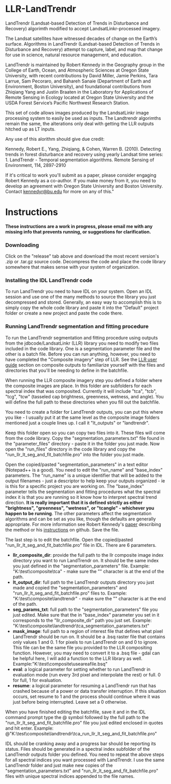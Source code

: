 # LLR-LandTrendr
LandTrendr (Landsat-based Detection of Trends in Disturbance and Recovery) algorimth modified to accept LandsatLinkr-processed imagery.

The Landsat satellites have witnessed decades of change on the Earth’s surface. Algorithms in LandTrendr (Landsat-based Detection of Trends in Disturbance and Recovery) attempt to capture, label, and map that change for use in science, natural resource management, and education.

LandTrendr is maintained by Robert Kennedy in the Geography group in the College of Earth, Ocean, and Atmospheric Sciences at Oregon State University, with recent contributions by David Miller, Jamie Perkins, Tara Larrue, Sam Pecoraro, and Bahareh Sanaie (Department of Earth and Environment, Boston University), and foundational contributions from Zhiqiang Yang and Justin Braaten in the Laboratory for Applications of Remote Sensing in Ecology located at Oregon State University and the USDA Forest Service’s Pacific Northwest Research Station.

This set of code allows images produced by the LandsatLinkr image processing system to easily be used as inputs. The Landtrendr algorimths remain the same, the alterations only deal with getting the LLR outputs hitched up as LT inputs.


Any use of this alorithm should give due credit:

Kennedy, Robert E., Yang, Zhiqiang, & Cohen, Warren B. (2010). Detecting trends in forest disturbance and recovery using yearly Landsat time series: 1. LandTrendr - Temporal segmentation algorithms. Remote Sensing of Environment, 114, 2897-2910

If it's critical to work you'll submit as a paper, please consider engaging Robert Kennedy as a co-author. If you make money from it, you need to develop an agreement with Oregon State University and Boston University.
Contact kennedyr@bu.edu for more on any of this."

# Instructions

**These instructions are a work in progress, please email me with any missing info that prevents running, or suggestions for clarification.**

### Downloading

Click on the "release" tab above and download the most recent version's .zip or .tar.gz source code. Decompress the code and place the code library somewhere that makes sense with your system of organization.

### Installing the IDL LandTrendr code

To run LandTrendr you need to have IDL on your system. Open an IDL session and use one of the many methods to source the library you just decompressed and stored. Generally, an easy way to accomplish this is to simply copy the whole code library and paste it into the "Default" project folder or create a new project and paste the code there.

### Running LandTrendr segmentation and fitting procedure

To run the LandTrendr segmentation and fitting procedure using outputs from the jdbcode/LandsatLinkr (LLR) library you need to modify two files included in the code library. One is a segmentation parameter file and the other is a batch file. Before you can run anything, however, you need to have completed the "Composite imagery" step of LLR. See the [LLR user guide](http://landsatlinkr.jdbcode.com/guide.html#composite_outputs) section on composite outputs to familiarize yourself with the files and directories that you'll be needing to define in the batchfile.

When running the LLR composite imagery step you defined a folder where the composite images are place. In this folder are subfolders for each spectral index that was composited. Currently it will include "tca", "tcb", "tcg", "tcw" (tasseled cap brightness, greenness, wetness, and angle). You will define the full path to these directories when you fill out the batchfile.

You need to create a folder for LandTrendr outputs, you can put this where you like - I usually put it at the same level as the composite image folders mentioned just a couple lines up. I call it "lt_outputs" or "landtrendr".

Keep this folder open so you can copy two files into it. These files will come from the code library. Copy the "segmentation_parameters.txt" file found in the "parameter_files" directory - paste it in the folder you just made. Now open the "run_files" directory in the code library and copy the "run_llr_lt_seg_and_fit_batchfile.pro" into the folder you just made.

Open the copied/pasted "segmentation_parameters" in a text editor (Notepad++ is a good). You need to edit the "run_name" and "base_index" parameters. The "run_name" is a unique identifier that will be added to the output filenames - just a descriptor to help keep your outputs organized - ie is this for a specific project you are working on. The "base_index" parameter tells the segmentation and fitting procedures what the spectral index it is that you are running so it know how to interpret spectral trend direction. **It is really important that it is defined strictly as either "brightness", "greenness", "wetness", or "tcangle" - whichever you happen to be running**. The other parameters affect the segmentation algorithms and can be set as you like, though the defaults are generally appropriate. For more information see Robert Kennedy's [paper](http://landtrendr.forestry.oregonstate.edu/sites/default/files/Kennedy_etal2010.pdf) describing the method or his [instructions](https://github.com/KennedyResearch/LandTrendr-2012/blob/master/docs/LandTrendr%20Users%20Guide.docx) on github. Save the file.

The last step is to edit the batchfile. Open the copied/pasted "run_llr_lt_seg_and_fit_batchfile.pro" file in IDL. There are 6 parameters.

*   **llr_composite_dir**: provide the full path to the llr composite image index directory you want to run LandTrendr on. It should be the same index you just defined in the "segmentation_parameters" file. Example: "K:\test\composite\tca\" - make sure the "\" character is at the end of the path.
*   **lt_output_dir**: full path to the LandTrendr outputs directory you just made and copied the "segmentation_parameters" and "run_llr_lt_seg_and_fit_batchfile.pro" files to. Example: "K:\test\composite\landtrendr\" - make sure the "\" character is at the end of the path.
*   **seg_params_txt**: full path to the "segmentation_parameters" file you just edited. Make sure that the in "base_index" parameter you set in it corresponds to the "llr_composite_dir" path you just set. Example: "K:\test\composite\landtrendr\tca_segmentation_parameters.txt"
*   **mask_image**: full path to a region of interest file that defines what pixel LandTrendr should be run on. It should be a .bsq raster file that contains only values 1 and 0. 1 for pixels to run LandTrendr on and 0 to ignore. This file can be the same file you provided to the LLR compositing function. However, you may need to convert it to a .bsq file - gdal can be helpful here, I will add a function to the LLR library as well. Example:"K:\test\composite\useareafile.bsq"
*   **eval**: a logical parameter for setting whether to run LandTrendr in evaluation mode (run every 3rd pixel and interpolate the rest) or full. 0 for full, 1 for evaluation.
*   **resume**: a logical parameter for resuming a LandTrendr run that has crashed because of a power or data transfer interruption. If this situation occurs, set resume to 1 and the process should continue where it was just before being interrupted. Leave set a 0 otherwise.

When you have finished editing the batchfile, save it and in the IDL command prompt type the @ symbol followed by the full path to the "run_llr_lt_seg_and_fit_batchfile.pro" file you just edited enclosed in quotes and hit enter. Example: @"K:\test\composite\landtrendr\tca_run_llr_lt_seg_and_fit_batchfile.pro"

IDL should be cranking away and a progress bar should be reporting its status. Files should be generated in a spectral index subfolder of the LandTrendr outputs folder you defined. You need to repeat the above steps for all spectral indices you want processed with LandTrendr. I use the same LandTrendr folder and just make new copies of the "segmentation_parameters.txt" and "run_llr_lt_seg_and_fit_batchfile.pro" files with unique spectral indices appended to the file names.

